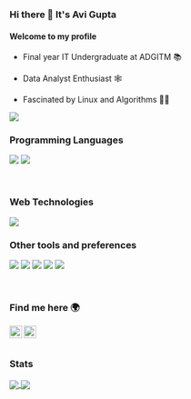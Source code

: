 ### Hi there 👋 It's Avi Gupta


#### Welcome to my profile
- Final year IT Undergraduate at ADGITM 📚

- Data Analyst Enthusiast 🕸️

- Fascinated by Linux and Algorithms 🐱‍💻

![](https://komarev.com/ghpvc/?username=avigupta2798)


### Programming Languages
<img src="https://img.shields.io/badge/-Python-blue?style=flat&logo=python&logoColor=white"> <img src='https://img.shields.io/badge/-C%20&%20C++-659ad2?style=flat&logo=c%2B%2B&logoColor=ffffff'>


</br>


### Web Technologies
<img src='https://img.shields.io/badge/-Django-black?style=flat&logo=django&logoColor=blue'>

</br>



### Other tools and preferences
<img src="http://img.shields.io/badge/-Git-F1502F?style=flat&logo=git&logoColor=FFFFFF"> <img src="http://img.shields.io/badge/-Github-000000?style=flat&logo=github&logoColor=FFFFFF"> <img src="http://img.shields.io/badge/-VS%20Code-007ACC?style=flat&logo=visual%20studio%20code&logoColor=white">
<img src="http://img.shields.io/badge/-Heroku-430098?style=flat&logo=heroku&logoColor=white"> <img src='https://img.shields.io/badge/-Ubuntu-%23c64423?style=flat&logo=ubuntu&logoColor=yellow'>

</br>



### Find me here 🌍
[<img align="left" alt="avigupta2798 | LinkedIn" width="22px" src="https://cdn.jsdelivr.net/npm/simple-icons@v3/icons/linkedin.svg" />][linkedin]
[<img align="left" alt="avigupta2798 | mail" width="22px" src="https://cdn.jsdelivr.net/npm/simple-icons@v3/icons/gmail.svg" />][gmail]
</br>
</br>




[linkedin]: https://www.linkedin.com/in/avigupta2798/
[gmail]: mailto:avibilasgupta@gmail.com

### Stats

<a href="https://github.com/avigupta2798">
  <img align="center" style="inline block" src="https://github-readme-stats.vercel.app/api?username=avigupta2798&count_private=true&show_icons=true&theme=tokyonight" />
</a>

<a href="https://github.com/avigupta2798">
  <img align="center" src="https://github-readme-stats.vercel.app/api/top-langs/?username=avigupta2798&layout=compact&height=195&width=495" />
</a>



